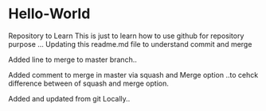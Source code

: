 # Hello-World
Repository to Learn
This is just to learn how to use github for repository purpose ...
Updating this readme.md file to understand commit and merge

Added line to merge to master branch..

Added comment to merge in master via squash and Merge option ..to cehck difference between of squash and merge option.


Added and updated from git Locally..

